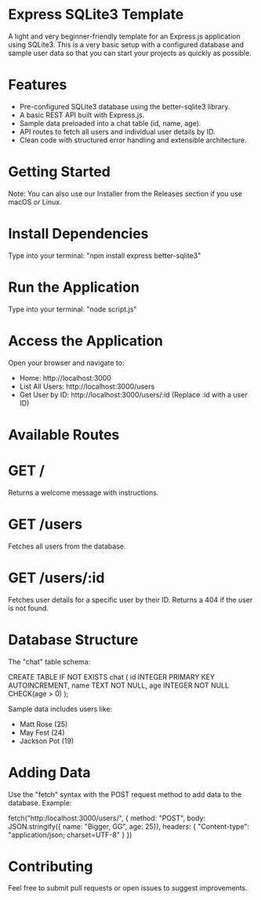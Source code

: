 # Express SQLite3 Template
A light and very beginner-friendly template for an Express.js application using SQLite3.
This is a very basic setup with a configured database and sample user data so that you can start your projects as quickly as possible.

# Features
- Pre-configured SQLite3 database using the better-sqlite3 library.
- A basic REST API built with Express.js.
- Sample data preloaded into a chat table (id, name, age).
- API routes to fetch all users and individual user details by ID.
- Clean code with structured error handling and extensible architecture.

# Getting Started
Note: You can also use our Installer from the Releases section if you use macOS or Linux.
# Install Dependencies
Type into your terminal: "npm install express better-sqlite3"
# Run the Application
Type into your terminal: "node script.js"

# Access the Application
Open your browser and navigate to:
- Home: http://localhost:3000
- List All Users: http://localhost:3000/users
- Get User by ID: http://localhost:3000/users/:id (Replace :id with a user ID)

# Available Routes
# GET /
Returns a welcome message with instructions.
# GET /users
Fetches all users from the database.
# GET /users/:id
Fetches user details for a specific user by their ID. Returns a 404 if the user is not found.

# Database Structure
The "chat" table schema:

CREATE TABLE IF NOT EXISTS chat (
    id INTEGER PRIMARY KEY AUTOINCREMENT,
    name TEXT NOT NULL,
    age INTEGER NOT NULL CHECK(age > 0)
);

Sample data includes users like:
- Matt Rose (25)
- May Fest (24)
- Jackson Pot (19)

# Adding Data
Use the "fetch" syntax with the POST request method to add data to the database.
Example:

fetch("http:/localhost:3000/users/", {
    method: "POST",
    body: JSON.stringify({
        name: "Bigger, GG",
        age: 25}),
    headers: {
        "Content-type": "application/json; charset=UTF-8"
    }
})

# Contributing
Feel free to submit pull requests or open issues to suggest improvements.
